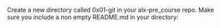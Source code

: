 Create a new directory called 0x01-git in your alx-pre_course repo.
Make sure you include a non empty README.md in your directory:

